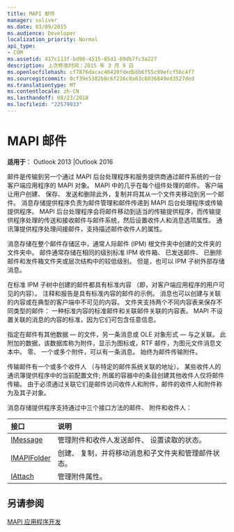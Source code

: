 ```yaml
---
title: MAPI 邮件
manager: soliver
ms.date: 03/09/2015
ms.audience: Developer
localization_priority: Normal
api_type:
- COM
ms.assetid: 417c113f-bd98-4515-85d1-09db7fc3a227
description: 上次修改时间：2015 年 3 月 9 日
ms.openlocfilehash: cf7876dacac40420fdedb8b6f55c99efcf56c4f7
ms.sourcegitcommit: 0cf39e5382b8c6f236c8a63c6036849ed3527ded
ms.translationtype: MT
ms.contentlocale: zh-CN
ms.lasthandoff: 08/23/2018
ms.locfileid: "22579933"
---
```

# <a name="mapi-messages"></a>MAPI 邮件

  
  
**适用于**： Outlook 2013 |Outlook 2016 
  
邮件是传输到另一个通过 MAPI 后台处理程序和服务提供商通过邮件系统的一台客户端应用程序的 MAPI 对象。 MAPI 中的几乎在每个组件处理的邮件。 客户端让用户创建、 保存、 发送和删除此外，复制并将其从一个文件夹移动到另一个邮件。 消息存储提供程序负责为邮件管理和邮件传递到 MAPI 后台处理程序或传输提供程序。 MAPI 后台处理程序会将邮件移动到适当的传输提供程序，而传输提供程序处理的传送和接收邮件与邮件系统，然后设置收件人和消息选项属性。 通讯簿提供程序处理间接邮件，支持描述邮件收件人的属性。
  
消息存储在整个邮件存储区中，通常人际邮件 (IPM) 根文件夹中创建的文件夹的文件夹中。 邮件通常存储在相同的级别标准 IPM 收件箱、 已发送邮件、 已删除邮件和发件箱文件夹或层次结构中的较低级别。 但是，也可以 IPM 子树外部存储消息。
  
在标准 IPM 子树中创建的邮件都具有标准内容 （即，对客户端应用程序的用户可见的内容）。 注释和报告是具有标准内容的邮件的示例。 消息也可以创建与关联的内容或在典型的客户端中不可见的内容。 文件夹支持两个不同内容表来保存不同类型的邮件： 一种标准内容的标准邮件和关联邮件关联的内容表。 MAPI 不设置关联的消息的内容的标准，因为它们可包含任意信息。 
  
指定在邮件有其他数据 — 的文件，另一条消息或 OLE 对象形式 — 与之关联。 此附加的数据，该数据库称为附件，显示为图标或，RTF 邮件，为图元文件消息文本中。 零、 一个或多个附件，可以有一条消息。 始终为邮件传输附件。
  
传输邮件有一个或多个收件人 （与特定的邮件系统关联的地址）。 某些收件人的通讯簿提供程序中的当前配置文件; 所属的容器中的条目创建其他收件人仅将邮件传输。 由于必须通过关联它们是邮件访问收件人和附件，邮件的收件人和附件称为及其子对象。 
  
消息存储提供程序支持通过中三个接口方法的邮件、 附件和收件人： 
  
|**接口**|**说明**|
|:-----|:-----|
|[IMessage](imessageimapiprop.md) <br/> |管理附件和收件人发送邮件、 设置读取的状态。  <br/> |
|[IMAPIFolder](imapifolderimapicontainer.md) <br/> |创建、 复制，并将移动消息和子文件夹和管理邮件状态。  <br/> |
|[IAttach](iattachimapiprop.md) <br/> |管理附件属性。  <br/> |
   
## <a name="see-also"></a>另请参阅



[MAPI 应用程序开发](mapi-application-development.md)

